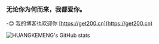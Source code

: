 ### 无论你为何而来，我都爱你。
-😊 我的博客也欢迎你 [https://get200.cn](https://get200.cn)

![HUANGKEMENG's GitHub stats](https://github-readme-stats.vercel.app/api?username=HUANGKEMENG&show_icons=true&theme=highcontrast)


